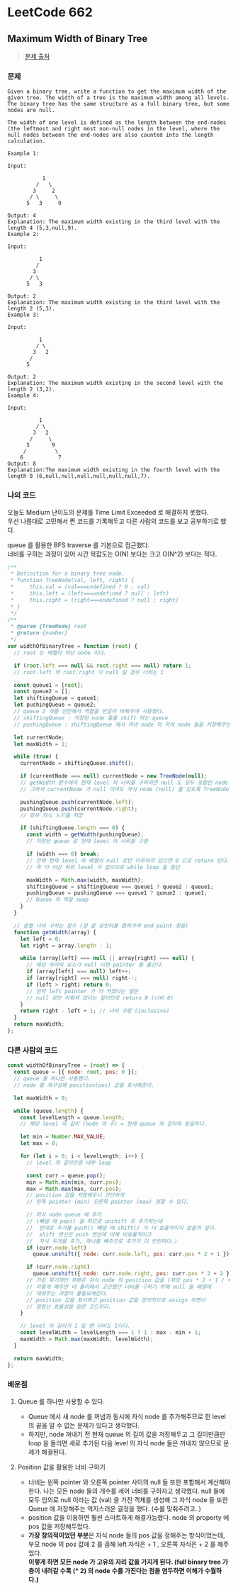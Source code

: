 # LeetCode 662

## Maximum Width of Binary Tree

> [문제 출처](https://leetcode.com/problems/maximum-width-of-binary-tree/)

### 문제

```
Given a binary tree, write a function to get the maximum width of the given tree. The width of a tree is the maximum width among all levels. The binary tree has the same structure as a full binary tree, but some nodes are null.

The width of one level is defined as the length between the end-nodes (the leftmost and right most non-null nodes in the level, where the null nodes between the end-nodes are also counted into the length calculation.

Example 1:

Input:

           1
         /   \
        3     2
       / \     \
      5   3     9

Output: 4
Explanation: The maximum width existing in the third level with the length 4 (5,3,null,9).
Example 2:

Input:

          1
         /
        3
       / \
      5   3

Output: 2
Explanation: The maximum width existing in the third level with the length 2 (5,3).
Example 3:

Input:

          1
         / \
        3   2
       /
      5

Output: 2
Explanation: The maximum width existing in the second level with the length 2 (3,2).
Example 4:

Input:

          1
         / \
        3   2
       /     \
      5       9
     /         \
    6           7
Output: 8
Explanation:The maximum width existing in the fourth level with the length 8 (6,null,null,null,null,null,null,7).
```

### 나의 코드

오늘도 Medium 난이도의 문제를 Time Limit Exceeded 로 해결하지 못했다.  
우선 나름대로 고민해서 짠 코드를 기록해두고 다른 사람의 코드를 보고 공부하기로 했다.

queue 를 활용한 BFS traverse 를 기본으로 접근했다.  
너비를 구하는 과정이 있어 시간 복잡도는 O(N) 보다는 크고 O(N^2) 보다는 적다.

```javascript
/**
 * Definition for a binary tree node.
 * function TreeNode(val, left, right) {
 *     this.val = (val===undefined ? 0 : val)
 *     this.left = (left===undefined ? null : left)
 *     this.right = (right===undefined ? null : right)
 * }
 */
/**
 * @param {TreeNode} root
 * @return {number}
 */
var widthOfBinaryTree = function (root) {
  // root 는 배열이 아닌 node 이다.

  if (root.left === null && root.right === null) return 1;
  // root.left 와 root.right 이 null 일 경우 너비는 1

  const queue1 = [root];
  const queue2 = [];
  let shiftingQueue = queue1;
  let pushingQueue = queue2;
  // queue 2 개를 선언해서 역할을 번갈아 바꿔주며 사용했다.
  // shiftingQueue : 저장된 node 들을 shift 하는 queue
  // pushingQueue : shiftingQueue 에서 꺼낸 node 의 자식 node 들을 저장해주는 곳이다.

  let currentNode;
  let maxWidth = 1;

  while (true) {
    currentNode = shiftingQueue.shift();

    if (currentNode === null) currentNode = new TreeNode(null);
    // getWidth 함수에서 현재 level 의 너비를 구하려면 null 도 모두 포함된 node 의 배열이 필요하다고 판단했다.
    // 그래서 currentNode 가 null 이어도 자식 node (null) 를 갖도록 TreeNode 인스턴스를 만들어 넣어주었다. (TreeNode 는 최 상단 jsDoc 에 정의됨)

    pushingQueue.push(currentNode.left);
    pushingQueue.push(currentNode.right);
    // 좌우 자식 노드를 저장

    if (shiftingQueue.length === 0) {
      const width = getWidth(pushingQueue);
      // 저장된 queue 로 현재 level 의 너비를 구함

      if (width === 0) break;
      // 만약 현재 level 의 배열이 null 로만 이루어져 있으면 0 으로 return 된다.
      // 즉 더 이상 하위 level 이 없으므로 while loop 을 중단

      maxWidth = Math.max(width, maxWidth);
      shiftingQueue = shiftingQueue === queue1 ? queue2 : queue1;
      pushingQueue = pushingQueue === queue1 ? queue2 : queue1;
      // Queue 의 역할 swap
    }
  }

  // 층별 너비 구하는 함수 (양 끝 포인터를 좁혀가며 end point 찾음)
  function getWidth(array) {
    let left = 0;
    let right = array.length - 1;

    while (array[left] === null || array[right] === null) {
      // 해당 자리의 요소가 null 이면 pointer 를 옮긴다.
      if (array[left] === null) left++;
      if (array[right] === null) right--;
      if (left > right) return 0;
      // 만약 left pointer 가 더 커졌다는 말은
      // null 로만 이뤄져 있다는 말이므로 return 0 (너비 0)
    }
    return right - left + 1; // 너비 구함 (inclusive)
  }
  return maxWidth;
};
```

### 다른 사람의 코드

```javascript
const widthOfBinaryTree = (root) => {
  const queue = [{ node: root, pos: 0 }];
  // queue 를 하나만 사용했다.
  // node 를 재구성해 position(pos) 값을 표시해준다.

  let maxWidth = 0;

  while (queue.length) {
    const levelLength = queue.length;
    // 해당 level 의 길이 (node 의 수) = 현재 queue 의 길이와 동일하다.

    let min = Number.MAX_VALUE;
    let max = 0;

    for (let i = 0; i < levelLength; i++) {
      // level 의 길이만큼 내부 loop

      const curr = queue.pop();
      min = Math.min(min, curr.pos);
      max = Math.max(max, curr.pos);
      // position 값을 저장해두니 간단하게
      // 왼쪽 pointer (min) 오른쪽 pointer (max) 정할 수 있다.

      // 자식 node queue 에 추가
      // (빼낼 때 pop() 을 하므로 unshift 로 추가하는데
      //  반대로 추가를 push() 빼낼 때 shift() 가 더 효율적이지 않을까 싶다.
      //  shift 연산은 push 연산에 비해 비효율적이고
      //  자식 두개를 추가, 하나를 빼주므로 추가가 더 빈번하다.)
      if (curr.node.left)
        queue.unshift({ node: curr.node.left, pos: curr.pos * 2 + 1 });

      if (curr.node.right)
        queue.unshift({ node: curr.node.right, pos: curr.pos * 2 + 2 });
      // 가장 획기적인 부분은 자식 node 의 position 값을 (부모 pos * 2 + 1 / + 2) 을 해준부분이다.
      // 이렇게 해주면 내 풀이에서 고민했던 너비를 구하기 위해 null 을 배열에
      // 채워주는 과정이 불필요해진다.
      // position 값을 표시하고 position 값을 창의적으로 assign 하면서
      // 엄청난 효율성을 얻은 코드이다.
    }

    // level 의 길이가 1 일 땐 너비도 1이다.
    const levelWidth = levelLength === 1 ? 1 : max - min + 1;
    maxWidth = Math.max(maxWidth, levelWidth);
  }

  return maxWidth;
};
```

### 배운점

1. Queue 를 하나만 사용할 수 있다.

   - Queue 에서 새 node 를 꺼냄과 동시에 자식 node 를 추가해주므로 한 level 의 끝을 알 수 없는 문제가 있다고 생각했다.
   - 하지만, node 꺼내기 전 현재 queue 의 길이 값을 저장해두고 그 길이만큼만 loop 을 돌리면 새로 추가된 다음 level 의 자식 node 들은 꺼내지 않으므로 문제가 해결된다.

2. Position 값을 활용한 너비 구하기
   - 너비는 왼쪽 pointer 와 오른쪽 pointer 사이의 null 들 또한 포함해서 계산해야 한다. 나는 모든 node 들의 개수를 세어 너비를 구하자고 생각했다. null 들에 모두 임의로 null 이라는 값 (val) 을 가진 객체를 생성해 그 자식 node 들 또한 Queue 에 저장해주는 억지스러운 결정을 했다. (수를 맞춰주려고..)
   - position 값을 이용하면 훨씬 스마트하게 해결가능했다. node 의 property 에 pos 값을 저장해두었다.
   - **가장 창의적이었던 부분**은 자식 node 들의 pos 값을 정해주는 방식이었는데, 부모 node 의 pos 값에 2 를 곱해 left 자식은 + 1 , 오른쪽 자식은 + 2 를 해주었다.  
     **이렇게 하면 모든 node 가 고유의 자리 값을 가지게 된다. (full binary tree 가 층이 내려갈 수록 (\* 2) 의 node 수를 가진다는 점을 염두하면 이해가 수월하다.)**

